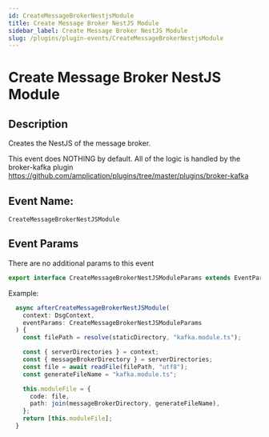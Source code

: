 ```yaml
---
id: CreateMessageBrokerNestjsModule
title: Create Message Broker NestJS Module
sidebar_label: Create Message Broker NestJS Module
slug: /plugins/plugin-events/CreateMessageBrokerNestjsModule
---
```


# Create Message Broker NestJS Module

## Description

Creates the NestJS of the message broker.

This event does NOTHING by default. All of the logic is handled by the broker-kafka plugin https://github.com/amplication/plugins/tree/master/plugins/broker-kafka


## Event Name:
`CreateMessageBrokerNestJSModule`

## Event Params

There are no additional params to this event

```ts
export interface CreateMessageBrokerNestJSModuleParams extends EventParams {}
```

Example:
```ts
  async afterCreateMessageBrokerNestJSModule(
    context: DsgContext,
    eventParams: CreateMessageBrokerNestJSModuleParams
  ) {
    const filePath = resolve(staticDirectory, "kafka.module.ts");

    const { serverDirectories } = context;
    const { messageBrokerDirectory } = serverDirectories;
    const file = await readFile(filePath, "utf8");
    const generateFileName = "kafka.module.ts";

    this.moduleFile = {
      code: file,
      path: join(messageBrokerDirectory, generateFileName),
    };
    return [this.moduleFile];
  }
```



